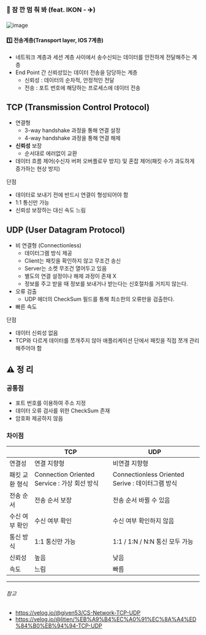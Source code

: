 
### 🛑 잠 깐 멈 춰 봐 (feat. IKON - ✈️)

![image](https://user-images.githubusercontent.com/63505110/220222738-577d21a1-413e-418e-b443-44114a6c5dbb.png)



#### 1️⃣ 전송계층(Transport layer, IOS 7계층)
  - 네트워크 계층과 세션 계층 사이에서 송수신되는 데이터를 안전하게 전달해주는 계층
  - End Point 간 신뢰성있는 데이터 전송을 담당하는 계층
    - 신뢰성 : 데이터의 순차적, 안정적인 전달
    - 전송 : 포트 번호에 해당하는 프로세스에 데이터 전송

## TCP (Transmission Control Protocol)
- 연결형 
  - 3-way handshake 과정을 통해 연결 설정
  - 4-way handshake 과정을 통해 연결 해제
- **신뢰성** 보장
  - 순서대로 에러없이 교환
- 데이터 흐름 제어(수신자 버퍼 오버플로우 방지) 및 혼잡 제어(패킷 수가 과도하게 증가하는 현상 방지)


단점
- 데이터로 보내기 전에 반드시 연결이 형성되어야 함
- 1:1 통신만 가능
- 신뢰성 보장하는 대신 속도 느림
                   

## UDP (User Datagram Protocol)
- 비 연결형 (Connectionless)
  - 데이터그램 방식 제공
  - Client는 패킷을 확인하지 않고 무조건 송신
  - Server는 소켓 무조건 열어두고 있음
  - 별도의 연결 설정이나 해제 과정이 존재 X
  - 정보를 주고 받을 때 정보를 보내거나 받는다는 신호절차를 거치지 않는다.
- 오류 검출
  - UDP 헤더의 CheckSum 필드를 통해 최소한의 오류만을 검출한다.
- 빠른 속도


단점
- 데이터 신뢰성 없음
- TCP와 다르게 데이터를 쪼개주지 않아 애플리케이션 단에서 패킷을 직접 쪼개 관리해주어야 함
             
  
## ⚠️ 정 리
### 공통점
- 포트 번호를 이용하여 주소 지정
- 데이터 오류 검사를 위한 CheckSum 존재
- 암호화 제공하지 않음

          
### 차이점
||TCP|UDP|
|---|----|---|
|연결성|연결 지향형|비연결 지향형|
|패킷 교환 형식|Connection Oriented Service : 가상 회선 방식|Connectionless Oriented Serive : 데이터그램 방식|
|전송 순서|전송 순서 보장|전송 순서 바뀔 수 있음|
|수신 여부 확인|수신 여부 확인|수신 여부 확인하지 않음|
|통신 방식|1:1 통신만 가능|1:1 / 1:N / N:N 통신 모두 가능|
|신뢰성|높음|낮음|
|속도|느림|빠름|

-----------
###### 참고

- https://velog.io/@given53/CS-Network-TCP-UDP
- https://velog.io/@litien/%EB%A9%B4%EC%A0%91%EC%8A%A4%ED%84%B0%EB%94%94-TCP-UDP
